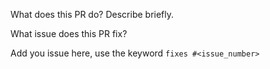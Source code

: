 What does this PR do? Describe briefly.


What issue does this PR fix?

Add you issue here, use the keyword `fixes #<issue_number>`
